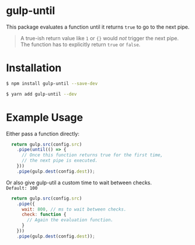 # gulp-until

This package evaluates a function until it returns `true` to go to the next pipe.  

> A true-ish return value like `1` or `{}` would *not* trigger the next pipe.  
> The function has to explicitly return `true` or `false`.

# Installation

```sh
$ npm install gulp-until --save-dev
```

```sh
$ yarn add gulp-until --dev
```

# Example Usage

Either pass a function directly:

```js
  return gulp.src(config.src)
    .pipe(until(() => {
      // Once this function returns true for the first time,
      // the next pipe is executed.
    }))
    .pipe(gulp.dest(config.dest));
```

Or also give gulp-util a custom time to wait between checks.  
`Default: 100`

```js
  return gulp.src(config.src)
    .pipe({
      wait: 800, // ms to wait between checks.
      check: function {
        // Again the evaluation function.
      }
    }))
    .pipe(gulp.dest(config.dest));
```
